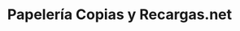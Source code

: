 ---
title: "Papelería Copias y Recargas.net"
url: /pereira/papeleria-copias-y-recargas-net/
shop: copyshop
---